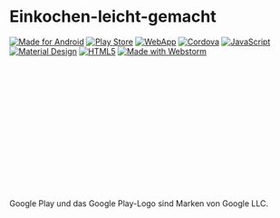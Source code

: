 # Einkochen-leicht-gemacht

[![Made for Android](https://img.shields.io/badge/Made%20for%20Android-3DDC84?style=for-the-badge&logo=android&logoColor=white)]()
[![Play Store](https://img.shields.io/badge/Google_Play-414141?style=for-the-badge&logo=google-play&logoColor=white)](https://play.google.com/store/apps/details?id=de.redstonepfalz.einkochen&utm_source=elg-web-github&utm_campaign=github)
[![WebApp](https://img.shields.io/badge/WebApp-FF7139?style=for-the-badge&logo=Firefox-Browser&logoColor=white)](https://redstonepfalz.github.io/einkochen-leicht-gemacht)
[![Cordova](https://img.shields.io/badge/Cordova-35434F?style=for-the-badge&logo=apache-cordova&logoColor=E8E8E8)]()
[![JavaScript](https://img.shields.io/badge/JavaScript-323330?style=for-the-badge&logo=javascript&logoColor=F7DF1E)]()
[![Material Design](https://img.shields.io/badge/material%20design-757575?style=for-the-badge&logo=material%20design&logoColor=white)]()
[![HTML5](https://img.shields.io/badge/HTML5-E34F26?style=for-the-badge&logo=html5&logoColor=white)]()
[![Made with Webstorm](https://img.shields.io/badge/Made%20with%20WebStorm-000000?style=for-the-badge&logo=WebStorm&logoColor=white)]()







<br><br><br><br><br><br><br><br><br><br><br><br><br><br>
Google Play und das Google Play-Logo sind Marken von Google LLC.
